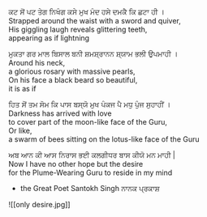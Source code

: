 ਕਟ ਸੋਂ ਪਟ ਤੇਗ ਨਿਖੰਗ ਕਸੇ ਮੁਖ ਮੰਦ ਹਸੇ ਦਮਕੈ ਕਿ ਛਟਾ ਹੀ ।  
Strapped around the waist with a sword and quiver,  
His giggling laugh reveals glittering teeth,  
appearing as if lightning  
  
ਮੁਕਤਾ ਗਰ ਮਾਲ ਬਿਸਾਲ ਬਨੀ ਸ਼ਮਸ਼੍ਰਾਨਨ ਸ਼੍ਯਾਮ ਭਲੀ ਉਪਮਾਹੀ ।  
Around his neck,  
a glorious rosary with massive pearls,  
On his face a black beard so beautiful,  
it is as if  
  
ਹਿਤ ਸੋਂ ਤਮ ਸੋਮ ਕਿ ਪਾਸ ਬਸ੍ਯੋ ਮੁਖ ਪੰਕਜ ਪੈ ਮਧੁ ਪੁੰਜ ਸੁਹਾਹੀਂ ।  
Darkness has arrived with love  
to cover part of the moon-like face of the Guru,  
Or like,  
a swarm of bees sitting on the lotus-like face of the Guru  
  
ਅਬ ਆਨ ਕੀ ਆਸ ਨਿਰਾਸ ਭਈ ਕਲਗੀਧਰ ਬਾਸ ਕੀਯੋ ਮਨ ਮਾਹੀ |  
Now I have no other hope but the desire  
for the Plume-Wearing Guru to reside in my mind  
  
- the Great Poet Santokh Singh ਨਾਨਕ ਪ੍ਰਕਾਸ਼

![[only desire.jpg]]